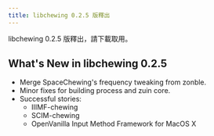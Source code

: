 ```yaml
---
title: libchewing 0.2.5 版釋出
---
```

libchewing 0.2.5 版釋出，請下載取用。

What's New in libchewing 0.2.5
----------------------------------------------------------
* Merge SpaceChewing's frequency tweaking from zonble.
* Minor fixes for building process and zuin core.
* Successful stories:
    * IIIMF-chewing
    * SCIM-chewing
    * OpenVanilla Input Method Framework for MacOS X
